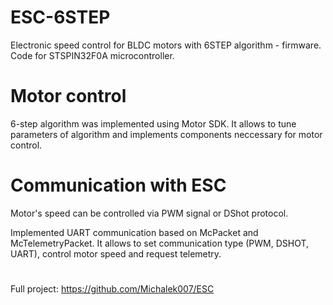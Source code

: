 # ESC-6STEP

Electronic speed control for BLDC motors with 6STEP algorithm - firmware.
Code for STSPIN32F0A microcontroller.

# Motor control
6-step algorithm was implemented using Motor SDK. It allows to tune parameters of algorithm and implements components neccessary for motor control.

# Communication with ESC
Motor's speed can be controlled via PWM signal or DShot protocol.

Implemented UART communication based on McPacket and McTelemetryPacket. It allows to set communication type (PWM, DSHOT, UART), control motor speed and request telemetry.

#
Full project: https://github.com/Michalek007/ESC
